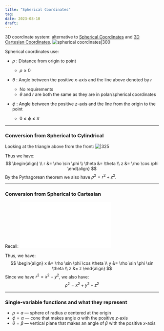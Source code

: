 ```yaml
---
title: "Spherical Coordinates"
tag:
date: 2023-08-10
draft:
---
```


3D coordinate system: alternative to [Spherical Coordinates](Calculus/Spherical%20Coordinates.md) and [3D Cartesian Coordinates](Calculus/3D%20Coordinate%20System.md).
![spherical coordinates|300](Calculus/attachments/spherical%20coordinates.png)

Spherical coordinates use:

- $\rho$ : Distance from origin to point
	- $\rho \geq 0$

- $\theta$ : Angle between the positive $x$-axis and the line above denoted by $r$
	- No requirements
	- $\theta$ and $r$ are both the same as they are in polar/spherical coordinates

 - $\phi$ : Angle between the positive $z$-axis and the line from the origin to the point
	 - $0 \leq \phi \leq \pi$

---
### Conversion from Spherical to Cylindrical

Looking at the triangle above from the front:
![|325](Calculus/attachments/Pasted%20image%2020230810224847.png)

Thus we have: 
$$
\begin{align} \\
r &= \rho \sin \phi \\
\theta &= \theta \\
z &= \rho \cos \phi 
\end{align}
$$
By the Pythagorean theorem we also have $\rho^{2}=r^{2}+z^{2}$.

---
### Conversion from Spherical to Cartesian

Recall:
![](Calculus/Cylindrical%20Coordinates.md#Conversion%2520from%2520cylindrical%2520to%2520Cartesian)

Thus, we have:
$$
\begin{align}
x &= \rho \sin \phi \cos \theta \\
y &= \rho \sin \phi \sin \theta \\
z &= z
\end{align}
$$
Since we have $r^{2}=x^{2} +y^{2}$, we also have: 
$$
\rho^{2} = x^{2} + y^{2} +z^{2}
$$

---
### Single-variable functions and what they represent

- $\rho = a$ — sphere of radius $a$ centered at the origin
- $\phi = \alpha$ — cone that makes angle $\alpha$ with the positive $z$-axis
- $\theta = \beta$ — vertical plane that makes an angle of $\beta$ with the positive $x$-axis